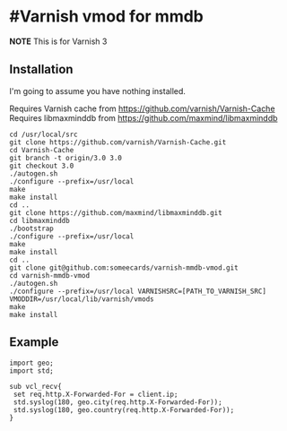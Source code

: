 #Varnish vmod for mmdb
===
**NOTE**
This is for Varnish 3

## Installation
I'm going to assume you have nothing installed. 

Requires Varnish cache from https://github.com/varnish/Varnish-Cache
Requires libmaxminddb from https://github.com/maxmind/libmaxminddb

```
cd /usr/local/src
git clone https://github.com/varnish/Varnish-Cache.git
cd Varnish-Cache
git branch -t origin/3.0 3.0
git checkout 3.0
./autogen.sh
./configure --prefix=/usr/local
make
make install
cd ..
git clone https://github.com/maxmind/libmaxminddb.git
cd libmaxminddb
./bootstrap
./configure --prefix=/usr/local
make 
make install
cd ..
git clone git@github.com:someecards/varnish-mmdb-vmod.git
cd varnish-mmdb-vmod
./autogen.sh
./configure --prefix=/usr/local VARNISHSRC=[PATH_TO_VARNISH_SRC] VMODDIR=/usr/local/lib/varnish/vmods
make
make install
```

## Example

```
import geo;
import std;

sub vcl_recv{
 set req.http.X-Forwarded-For = client.ip;
 std.syslog(180, geo.city(req.http.X-Forwarded-For));
 std.syslog(180, geo.country(req.http.X-Forwarded-For));
}
```
